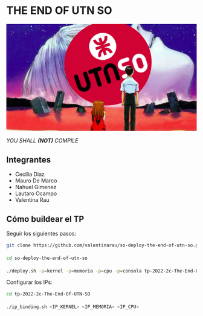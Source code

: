 # THE END OF UTN SO 

![The End Of UTN SO Image](the_end_of_utn_so.JPG)

_YOU SHALL **(NOT)** COMPILE_ 

## Integrantes
* Cecilia Diaz
* Mauro De Marco
* Nahuel Gimenez
* Lautaro Ocampo
* Valentina Rau

## Cómo buildear el TP
Seguir los siguientes pasos:
```sh
git clone https://github.com/valentinarau/so-deploy-the-end-of-utn-so.git

cd so-deploy-the-end-of-utn-so

./deploy.sh -p=kernel -p=memoria -p=cpu -p=consola tp-2022-2c-The-End-Of-UTN-SO
```
Configurar los IPs:
```sh
cd tp-2022-2c-The-End-Of-UTN-SO

./ip_binding.sh <IP_KERNEL> <IP_MEMORIA> <IP_CPU>
```
